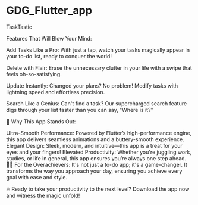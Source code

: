 # GDG_Flutter_app

TaskTastic

Features That Will Blow Your Mind:

Add Tasks Like a Pro: With just a tap, watch your tasks magically appear in your to-do list, ready to conquer the world!

Delete with Flair: Erase the unnecessary clutter in your life with a swipe that feels oh-so-satisfying.

Update Instantly: Changed your plans? No problem! Modify tasks with lightning speed and effortless precision.

Search Like a Genius: Can't find a task? Our supercharged search feature digs through your list faster than you can say, "Where is it?"

📱 Why This App Stands Out:

Ultra-Smooth Performance: Powered by Flutter’s high-performance engine, this app delivers seamless animations and a buttery-smooth experience.
Elegant Design: Sleek, modern, and intuitive—this app is a treat for your eyes and your fingers!
Elevated Productivity: Whether you're juggling work, studies, or life in general, this app ensures you’re always one step ahead.
🦸‍♀️ For the Overachievers: It's not just a to-do app; it's a game-changer. It transforms the way you approach your day, ensuring you achieve every goal with ease and style.

🔥 Ready to take your productivity to the next level? Download the app now and witness the magic unfold!
